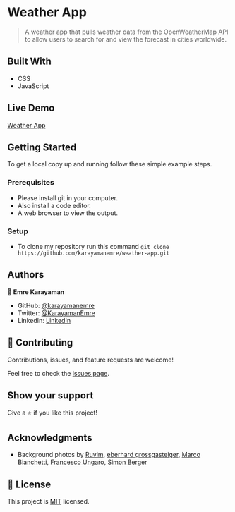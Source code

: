 # Weather App

> A weather app that pulls weather data from the OpenWeatherMap API to allow users to search for and view the forecast in cities worldwide.

## Built With

- CSS
- JavaScript

## Live Demo

[Weather App](https://karayamanemre.github.io/weather-app/)

## Getting Started

To get a local copy up and running follow these simple example steps.

### Prerequisites

   - Please install git in your computer.
   - Also install a code editor.
   - A web browser to view the output.

### Setup

   - To clone my repository run this command `git clone https://github.com/karayamanemre/weather-app.git` 

## Authors

👤 **Emre Karayaman**

- GitHub: [@karayamanemre](https://github.com/karayamanemre)
- Twitter: [@KarayamanEmre](https://twitter.com/KarayamanEmre)
- LinkedIn: [LinkedIn](https://www.linkedin.com/in/emre-karayaman-a7b45b243/)

## 🤝 Contributing

Contributions, issues, and feature requests are welcome!

Feel free to check the [issues page](../../issues/).

## Show your support

Give a ⭐️ if you like this project!

## Acknowledgments

- Background photos by [Ruvim](https://www.pexels.com/photo/white-clouds-3560044/), [eberhard grossgasteiger](https://www.pexels.com/photo/photo-of-columbus-clouds-1019991/), [Marco Bianchetti](https://unsplash.com/s/photos/scattered-clouds?utm_source=unsplash&utm_medium=referral&utm_content=creditCopyText), [Francesco Ungaro](https://www.pexels.com/photo/blue-sky-281260/), [Simon Berger](https://www.pexels.com/photo/snow-covered-bench-on-a-snowy-day-678036/)
  


## 📝 License

This project is [MIT](./LICENSE.md) licensed.

